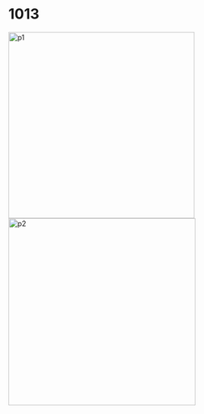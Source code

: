 # 1013

<img title="" src="file:///C:/Users/dbwls/AppData/Roaming/marktext/images/2022-10-13-23-02-43-image.png" alt="p1" width="369">

<img src="file:///C:/Users/dbwls/AppData/Roaming/marktext/images/2022-10-13-22-56-13-image.png" title="" alt="p2" width="371">
